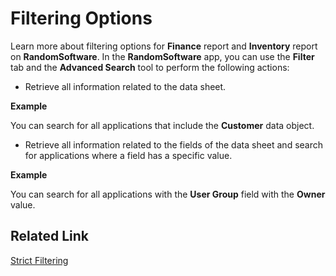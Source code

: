 # Filtering Options

Learn more about filtering options for **Finance** report  and **Inventory** report on **RandomSoftware**.
In the **RandomSoftware** app, you can use the **Filter** tab and the **Advanced Search** tool to perform the following actions:

* Retrieve all information related to the data sheet. 

**Example**

You can search for all applications that include the **Customer** data object.

* Retrieve all information related to the fields of the data sheet and search for applications where a field has a specific value.

**Example**

You can search for all applications with the **User Group** field with the **Owner** value.

## Related Link 
[Strict Filtering](url)


